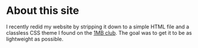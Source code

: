 # About this site

I recently redid my website by stripping it down to a simple HTML file and a classless CSS theme I found on the [1MB club](https://1mb.club/). The goal was to get it to be as lightweight as possible.
